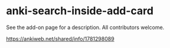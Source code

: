 # anki-search-inside-add-card
See the add-on page for a description. All contributors welcome.

https://ankiweb.net/shared/info/1781298089

